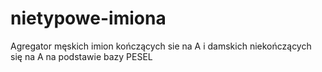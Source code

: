# nietypowe-imiona
Agregator męskich imion kończących sie na A i damskich niekończących się na A na podstawie bazy PESEL
